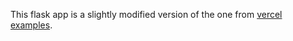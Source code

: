 This flask app is a slightly modified version of the one from [vercel examples](https://github.com/vercel/examples/tree/main/python/flask).
